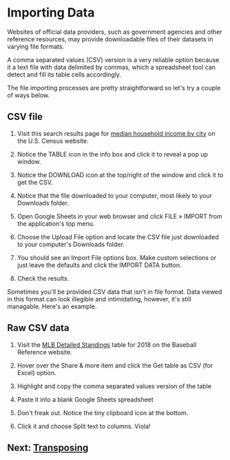 # Importing Data
Websites of official data providers, such as government agencies and other reference resources, may provide downloadable files of their datasets in varying file formats.

A comma separated values (CSV) version is a very reliable option because it a text file with data delimited by commas, which a spreadsheet tool can detect and fill its table cells accordingly.

The file importing processes are pretty straightforward so let's try a couple of ways below.

## CSV file
1. Visit this search results page for [median household income by city](https://www.census.gov/search-results.html?searchType=web&cssp=SERP&q=median%20household%20income%20by%20city) on the U.S. Census website.

2. Notice the TABLE icon in the info box and click it to reveal a pop up window.

3. Notice the DOWNLOAD icon at the top/right of the window and click it to get the CSV.

4. Notice that the file downloaded to your computer, most likely to your Downloads folder.

5. Open Google Sheets in your web browser and click FILE » IMPORT from the application's top menu.

7. Choose the Upload File option and locate the CSV file just downloaded to your computer's Downloads folder.

8. You should see an Import File options box. Make custom selections or just leave the defaults and click the IMPORT DATA button.

9. Check the results.

Sometimes you'll be provided CSV data that isn't in file format. Data viewed in this format can look illegible and intimidating, however, it's still managable. Here's an example.

## Raw CSV data
1. Visit the [MLB Detailed Standings](https://www.baseball-reference.com/leagues/MLB/2017-standings.shtml#all_expanded_standings_overall) table for 2018 on the Baseball Reference website.

2. Hover over the Share & more item and click the Get table as CSV (for Excel) option.

3. Highlight and copy the comma separated values version of the table

4. Paste it into a blank Google Sheets spreadsheet

5. Don't freak out. Notice the tiny clipboard icon at the bottom.

6. Click it and choose Split text to columns. Viola!

## Next: [Transposing](02-transposing.md)
